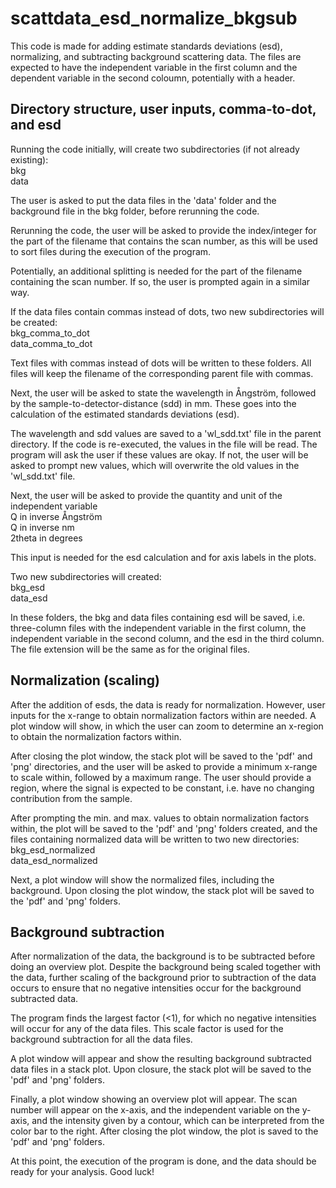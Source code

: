 # scattdata_esd_normalize_bkgsub

This code is made for adding estimate standards deviations (esd), normalizing,
and subtracting background scattering data. The files are expected to have the
independent variable in the first column and the dependent variable in the
second coloumn, potentially with a header.

## Directory structure, user inputs, comma-to-dot, and esd
Running the code initially, will create two subdirectories (if not already
existing):  
bkg  
data

The user is asked to put the data files in the 'data' folder and the background
file in the bkg folder, before rerunning the code.

Rerunning the code, the user will be asked to provide the index/integer for the
part of the filename that contains the scan number, as this will be used to sort
files during the execution of the program.

Potentially, an additional splitting is needed for the part of the filename
containing the scan number. If so, the user is prompted again in a similar way.

If the data files contain commas instead of dots, two new subdirectories will be
created:  
bkg_comma_to_dot  
data_comma_to_dot

Text files with commas instead of dots will be written to these folders. All
files will keep the filename of the corresponding parent file with commas.

Next, the user will be asked to state the wavelength in Ångström, followed by
the sample-to-detector-distance (sdd) in mm. These goes into the calculation of
the estimated standards deviations (esd).

The wavelength and sdd values are saved to a 'wl_sdd.txt' file in the parent
directory. If the code is re-executed, the values in the file will be read. The
program will ask the user if these values are okay. If not, the user will be
asked to prompt new values, which will overwrite the old values in the
'wl_sdd.txt' file.

Next, the user will be asked to provide the quantity and unit of the independent
variable  
Q in inverse Ångström  
Q in inverse nm  
2theta in degrees

This input is needed for the esd calculation and for axis labels in the plots.

Two new subdirectories will created:  
bkg_esd  
data_esd

In these folders, the bkg and data files containing esd will be saved, i.e.
three-column files with the independent variable in the first column, the
independent variable in the second column, and the esd in the third column.
The file extension will be the same as for the original files.

## Normalization (scaling)
After the addition of esds, the data is ready for normalization. However, user
inputs for the x-range to obtain normalization factors within are needed. A plot
window will show, in which the user can zoom to determine an x-region to obtain
the normalization factors within.

After closing the plot window, the stack plot will be saved to the 'pdf' and
'png' directories, and the user will be asked to provide a minimum x-range to
scale within, followed by a maximum range. The user should provide a region,
where the signal is expected to be constant, i.e. have no changing contribution
from the sample.

After prompting the min. and max. values to obtain normalization factors within,
the plot will be saved to the 'pdf' and 'png' folders created, and the files
containing normalized data will be written to two new directories:
bkg_esd_normalized   
data_esd_normalized

Next, a plot window will show the normalized files, including the background.
Upon closing the plot window, the stack plot will be saved to the 'pdf' and
'png' folders.

## Background subtraction
After normalization of the data, the background is to be subtracted before doing
an overview plot. Despite the background being scaled together with the data,
further scaling of the background prior to subtraction of the data occurs to
ensure that no negative intensities occur for the background subtracted data.

The program finds the largest factor (<1), for which no negative intensities
will occur for any of the data files. This scale factor is used for the
background subtraction for all the data files.

A plot window will appear and show the resulting background subtracted data
files in a stack plot. Upon closure, the stack plot will be saved to the 'pdf'
and 'png' folders.

Finally, a plot window showing an overview plot will appear. The scan number
will appear on the x-axis, and the independent variable on the y-axis, and the
intensity given by a contour, which can be interpreted from the color bar to the
right. After closing the plot window, the plot is saved to the 'pdf' and 'png'
folders.

At this point, the execution of the program is done, and the data should be
ready for your analysis. Good luck!

